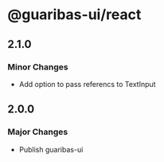 # @guaribas-ui/react

## 2.1.0

### Minor Changes

- Add option to pass referencs to TextInput

## 2.0.0

### Major Changes

- Publish guaribas-ui
